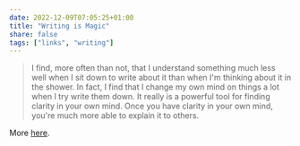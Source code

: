 ```yaml
---
date: 2022-12-09T07:05:25+01:00
title: "Writing is Magic"
share: false
tags: ["links", "writing"]
---
```

> I find, more often than not, that I understand something much less well when
> I sit down to write about it than when I'm thinking about it in the shower.
> In fact, I find that I change my own mind on things a lot when I try write
> them down. It really is a powerful tool for finding clarity in your own mind.
> Once you have clarity in your own mind, you're much more able to explain it
> to others.

More [here](https://brooker.co.za/blog/2022/11/08/writing.html).

